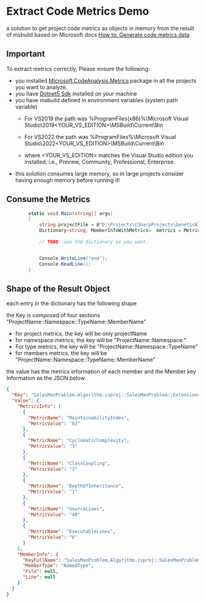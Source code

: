 # Extract Code Metrics Demo
 a solution to get project code metrics as objects in memory from the result of msbuild
 based on Microsoft docs <a href='https://learn.microsoft.com/en-us/visualstudio/code-quality/how-to-generate-code-metrics-data?view=vs-2022#microsoftcodeanalysismetrics-nuget-package'>How to: Generate code metrics data</a>
## Important
To extract metrics correctly, 
Please ensure the following:
- you installed <a href='https://www.nuget.org/packages/Microsoft.CodeAnalysis.Metrics/'> Microsoft.CodeAnalysis.Metrics</a> package in all the projects you want to analyze.
- you have <a href='https://dotnet.microsoft.com/en-us/download/dotnet/5.0'>Dotnet5 Sdk</a> installed on your machine 
- you have msbuild defined in environment variables (system path variable)
	* For VS2019 the path was %ProgramFiles(x86)%\Microsoft Visual Studio\2019\<YOUR_VS_EDITION>\MSBuild\Current\Bin

	* For VS2022 the path was %ProgramFiles%\Microsoft Visual Studio\2022\<YOUR_VS_EDITION>\MSBuild\Current\Bin

	* where <YOUR_VS_EDITION> matches the Visual Studio edition you installed, i.e., Preview, Community, Professional, Enterprise.
- this solution consumes large memory, so in large projects consider having enough memory before running it!   

## Consume the Metrics
```cs
        static void Main(string[] args)
        {
            string projectFile = @"D:\Projects\CSharpProjects\GeneticAlgorithm\SalesManProblem.Algorithms\SalesManProblem.Algorithm.csproj";
            Dictionary<string, MemberInfoWithMetrics>  metrics = MetricExtractor.Extract(projectFile);
            
            // TODO: use the dictionary as you want.


            Console.WriteLine("end");
            Console.ReadLine();
        }
```


## Shape of the Result Object
each entry in the dictionary has the following shape 

the Key is composed of four sections "ProjectName::Namespace::TypeName::MemberName"
- for project metrics, the key will be only projectName
- for namespace metrics, the key will be "ProjectName::Namespace:"
- For type metrics, the key will be "ProjectName::Namespace::TypeName"
- for members metrics, the key will be "ProjectName::Namespace::TypeName::MemberName"
  
the value has the metrics information of each member
and the Member key Information as the JSON below.
```json
{
  "Key": "SalesManProblem.Algorithm.csproj::SalesManProblem::Extensions",
  "Value": {
    "MetricsInfo": [
      {
        "MetricName": "MaintainabilityIndex",
        "MetricValue": "83"
      },
      {
        "MetricName": "CyclomaticComplexity",
        "MetricValue": "3"
      },
      {
        "MetricName": "ClassCoupling",
        "MetricValue": "3"
      },
      {
        "MetricName": "DepthOfInheritance",
        "MetricValue": "1"
      },
      {
        "MetricName": "SourceLines",
        "MetricValue": "49"
      },
      {
        "MetricName": "ExecutableLines",
        "MetricValue": "6"
      }
    ],
    "MemberInfo": {
      "KeyFullName": "SalesManProblem.Algorithm.csproj::SalesManProblem::Extensions",
      "MemberType": "NamedType",
      "File": null,
      "Line": null
    }
  }
}
```

